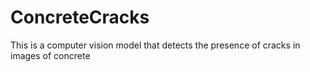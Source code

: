 # ConcreteCracks
This is a computer vision model that detects the presence of cracks in images of concrete

